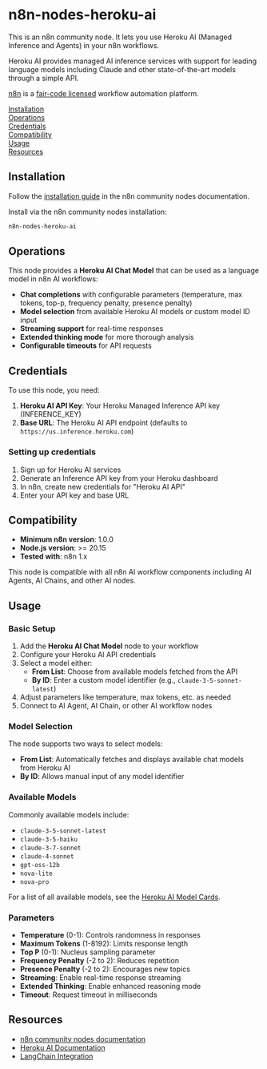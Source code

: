 # n8n-nodes-heroku-ai

This is an n8n community node. It lets you use Heroku AI (Managed Inference and Agents) in your n8n workflows.

Heroku AI provides managed AI inference services with support for leading language models including Claude and other state-of-the-art models through a simple API.

[n8n](https://n8n.io/) is a [fair-code licensed](https://docs.n8n.io/reference/license/) workflow automation platform.

[Installation](#installation)  
[Operations](#operations)  
[Credentials](#credentials)  
[Compatibility](#compatibility)  
[Usage](#usage)  
[Resources](#resources)  

## Installation

Follow the [installation guide](https://docs.n8n.io/integrations/community-nodes/installation/) in the n8n community nodes documentation.

Install via the n8n community nodes installation:

```bash
n8n-nodes-heroku-ai
```

## Operations

This node provides a **Heroku AI Chat Model** that can be used as a language model in n8n AI workflows:

- **Chat completions** with configurable parameters (temperature, max tokens, top-p, frequency penalty, presence penalty)
- **Model selection** from available Heroku AI models or custom model ID input
- **Streaming support** for real-time responses
- **Extended thinking mode** for more thorough analysis
- **Configurable timeouts** for API requests

## Credentials

To use this node, you need:

1. **Heroku AI API Key**: Your Heroku Managed Inference API key (INFERENCE_KEY)
2. **Base URL**: The Heroku AI API endpoint (defaults to `https://us.inference.heroku.com`)

### Setting up credentials

1. Sign up for Heroku AI services
2. Generate an Inference API key from your Heroku dashboard
3. In n8n, create new credentials for "Heroku AI API"
4. Enter your API key and base URL

## Compatibility

- **Minimum n8n version**: 1.0.0
- **Node.js version**: >= 20.15
- **Tested with**: n8n 1.x

This node is compatible with all n8n AI workflow components including AI Agents, AI Chains, and other AI nodes.

## Usage

### Basic Setup

1. Add the **Heroku AI Chat Model** node to your workflow
2. Configure your Heroku AI API credentials
3. Select a model either:
   - **From List**: Choose from available models fetched from the API
   - **By ID**: Enter a custom model identifier (e.g., `claude-3-5-sonnet-latest`)
4. Adjust parameters like temperature, max tokens, etc. as needed
5. Connect to AI Agent, AI Chain, or other AI workflow nodes

### Model Selection

The node supports two ways to select models:

- **From List**: Automatically fetches and displays available chat models from Heroku AI
- **By ID**: Allows manual input of any model identifier

### Available Models

Commonly available models include:

- `claude-3-5-sonnet-latest`
- `claude-3-5-haiku`
- `claude-3-7-sonnet`
- `claude-4-sonnet`
- `gpt-oss-12b`
- `nova-lite`
- `nova-pro`

For a list of all available models, see the [Heroku AI Model Cards](https://devcenter.heroku.com/articles/heroku-inference-api-model-cards).

### Parameters

- **Temperature** (0-1): Controls randomness in responses
- **Maximum Tokens** (1-8192): Limits response length
- **Top P** (0-1): Nucleus sampling parameter
- **Frequency Penalty** (-2 to 2): Reduces repetition
- **Presence Penalty** (-2 to 2): Encourages new topics
- **Streaming**: Enable real-time response streaming
- **Extended Thinking**: Enable enhanced reasoning mode
- **Timeout**: Request timeout in milliseconds

## Resources

- [n8n community nodes documentation](https://docs.n8n.io/integrations/#community-nodes)
- [Heroku AI Documentation](https://devcenter.heroku.com/articles/heroku-inference-api-v1-chat-completions)
- [LangChain Integration](https://www.npmjs.com/package/heroku-langchain)
